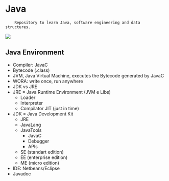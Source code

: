 # Java

        Repository to learn Java, software engineering and data structures.

![](./assets/java.ico)
## Java Environment
- Compiler: JavaC
- Bytecode (.class)
- JVM, Java Virtual Machine, executes the Bytecode generated by JavaC
- WORA: write once, run anywhere
- JDK vs JRE
- JRE = Java Runtime Environment (JVM e Libs)
  - Loader
  - Interpreter
  - Compilator JIT (just in time)
- JDK = Java Development Kit
  - JRE
  - JavaLang
  - JavaTools
    - JavaC
    - Debugger
    - APIs
  - SE (standart edition)
  - EE (enterprise edition)
  - ME (micro edition)
- IDE: Netbeans/Eclipse
- Javadoc